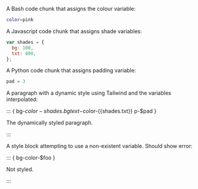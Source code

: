A Bash code chunk that assigns the colour variable:

```bash exec
color=pink
```

A Javascript code chunk that assigns shade variables:

```js exec
var shades = {
  bg: 100,
  txt: 800,
};
```

A Python code chunk that assigns padding variable:

```python exec
pad = 3
```

A paragraph with a dynamic style using Tailwind and the variables interpolated:

::: { bg-$color-{{shades.bg}} text-$color-{{shades.txt}} p-$pad }

The dynamically styled paragraph.

:::

A style block attempting to use a non-existent variable. Should show error:

::: { bg-color-$foo }

Not styled.

:::
